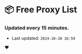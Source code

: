 # :package: Free Proxy List
### Updated every 15 minutes.

- Last updated: `2024-10-28 16:59`

:heart:

